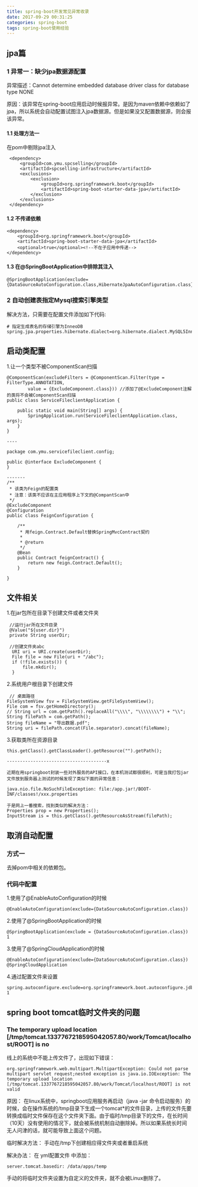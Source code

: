 ```yaml
---
title: spring-boot开发常见异常收录
date: 2017-09-29 00:31:25
categories: spring-boot
tags: spring-boot使用经验
---
```


## jpa篇

### 1 异常一：缺少jpa数据源配置
异常描述：Cannot determine embedded database driver class for database type NONE

原因：该异常在spring-boot应用启动时候报异常。是因为maven依赖中依赖如了jpa，所以系统会自动配置试图注入jpa数据源。但是如果没又配置数据源，则会报该异常。

#### 1.1 处理方法一
在pom中剔除jpa注入

     <dependency>
         <groupId>com.ymu.spcselling</groupId>
         <artifactId>spcselling-infrastructure</artifactId>
         <exclusions>
             <exclusion>
                 <groupId>org.springframework.boot</groupId>
                 <artifactId>spring-boot-starter-data-jpa</artifactId>
             </exclusion>
         </exclusions>
     </dependency>
     
#### 1.2 不传递依赖

    <dependency>
        <groupId>org.springframework.boot</groupId>
        <artifactId>spring-boot-starter-data-jpa</artifactId>
        <optional>true</optional><!--不在子应用中传递-->
    </dependency>    

    
#### 1.3 在@SpringBootApplication中排除其注入

    @SpringBootApplication(exclude={DataSourceAutoConfiguration.class,HibernateJpaAutoConfiguration.class})

### 2 自动创建表指定Mysql搜索引擎类型

解决方法，只需要在配置文件添加如下代码:
    
    # 指定生成表名的存储引擎为InneoDB
    spring.jpa.properties.hibernate.dialect=org.hibernate.dialect.MySQL5InnoDBDialect

## 启动类配置

1.让一个类型不被ComponentScan扫描

    @ComponentScan(excludeFilters = @ComponentScan.Filter(type = FilterType.ANNOTATION,
            value = {ExcludeComponent.class})) //添加了@ExcludeComponent注解的类将不会被ComponentScan扫描
    public class ServiceFileclientApplication {
    
        public static void main(String[] args) {
            SpringApplication.run(ServiceFileclientApplication.class, args);
        }
    }
    
    ----
    
    package com.ymu.servicefileclient.config;
    
    public @interface ExcludeComponent {
    }
    
    -------
    /**
     * 该类为Feign的配置类
     * 注意：该类不应该在主应用程序上下文的@CompantScan中
     */
    @ExcludeComponent
    @Configuration
    public class FeignConfiguration {
    
        /**
         * 用feign.Contract.Default替换SpringMvcContract契约
         *
         * @return
         */
        @Bean
        public Contract feignContract() {
            return new feign.Contract.Default();
        }
    
    }

## 文件相关

1.在jar包所在目录下创建文件或者文件夹

     //运行jar所在文件目录
     @Value("${user.dir}")
     private String userDir;
     
     //创建文件夹abc
      URI uri = URI.create(userDir);
      File file = new File(uri + "/abc");
      if (!file.exists()) {
          file.mkdir();
      }

2.系统用户根目录下创建文件

     // 桌面路径
    FileSystemView fsv = FileSystemView.getFileSystemView();
    File com = fsv.getHomeDirectory();
    // String url = com.getPath().replaceAll("\\\\", "\\\\\\\\") + "\\";
    String filePath = com.getPath();
    String fileName = "导出数据.pdf";
    String uri = filePath.concat(File.separator).concat(fileName);   
   
3.获取类所在资源目录

    this.getClass().getClassLoader().getResource("").getPath(); 
    
    --------------------------------------x
    
    近期在用springboot封装一些对外服务的API接口，在本机测试都很顺利，可是当我打包jar文件放到服务器上测试的时候发现了类似下面的异常信息：
    
    java.nio.file.NoSuchFileException: file:/app.jar!/BOOT-INF/classes!/xxx.properties 
     
    于是网上一番搜索，找到类似的解决方法：
    Properties prop = new Properties();
    InputStream is = this.getClass().getResourceAsStream(filePath);     
    
## 取消自动配置

### 方式一

去掉pom中相关的依赖包。

### 代码中配置

1.使用了@EnableAutoConfiguration的时候    

    @EnableAutoConfiguration(exclude={DataSourceAutoConfiguration.class})
    
2.使用了@SpringBootApplication的时候

    @SpringBootApplication(exclude = {DataSourceAutoConfiguration.class})
    1
3.使用了@SpringCloudApplication的时候

    @EnableAutoConfiguration(exclude={DataSourceAutoConfiguration.class})
    @SpringCloudApplication
    
4.通过配置文件来设置

    spring.autoconfigure.exclude=org.springframework.boot.autoconfigure.jdbc.DataSourceAutoConfiguration
    1
    
  
## spring boot tomcat临时文件夹的问题
 
###  The temporary upload location [/tmp/tomcat.1337767218595042057.80/work/Tomcat/localhost/ROOT] is no 

线上的系统中不能上传文件了，出现如下错误：

    org.springframework.web.multipart.MultipartException: Could not parse multipart servlet request;nested exception is java.io.IOException: The temporary upload location [/tmp/tomcat.1337767218595042057.80/work/Tomcat/localhost/ROOT] is not valid 
    
原因： 
在linux系统中，springboot应用服务再启动（java -jar 命令启动服务）的时候，会在操作系统的/tmp目录下生成一个tomcat*的文件目录，上传的文件先要转换成临时文件保存在这个文件夹下面。由于临时/tmp目录下的文件，在长时间（10天）没有使用的情况下，就会被系统机制自动删除掉。所以如果系统长时间无人问津的话，就可能导致上面这个问题。

临时解决方法： 
手动在/tmp下创建相应得文件夹或者重启系统

解决办法： 
在 yml配置文件 中添加：

    server.tomcat.basedir: /data/apps/temp  
    
手动的将临时文件夹设置为自定义的文件夹，就不会被Linux删除了。    
    
     